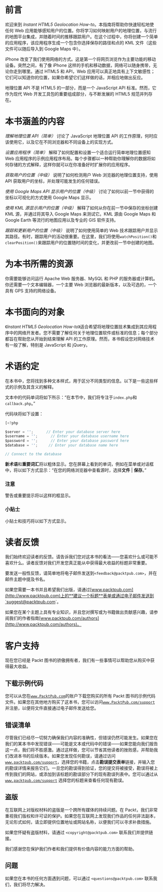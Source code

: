 # 前言

欢迎来到 *Instant HTML5 Geolocation How-to*。本指南将帮助你快速轻松地使任何 Web 应用能够感知用户的位置。你将学习如何映射用户的地理位置，与流行的地图平台集成，并随着时间的推移跟踪用户。在这个过程中，你将创建一个简单的应用程序，该应用程序生成一个包含你选择保存的路径和点的 KML 文件（这些文件可以随后导入到 Google Maps 中）。

iPhone 改变了我们使用网络的方式。这是第一个将网页浏览作为主要功能的移动设备。突然之间，有了像 iPhone 这样的手机和移动数据，网络可以随身携带，无论你走到哪里。通过 HTML5 和 API，Web 应用可以真正地具有上下文敏感性；它们可以知道你的位置，如果你希望它们这样做的话，并相应地做出反应。

地理位置 API 不是 HTML5 的一部分，而是一个 JavaScript API 标准。然而，它作为现代 Web 开发工具包的重要组成部分，与不断发展的 HTML5 规范并列存在。

# 本书涵盖的内容

*理解地理位置 API（简单）* 讨论了 JavaScript 地理位置 API 的工作原理，何时应该使用它，以及它在不同浏览器和不同设备上的实现方式。

*设置应用程序（简单）* 解释了如何配置和设置一个适合运行简单地理位置感知 Web 应用程序的示例应用程序布局。每个步骤都以一种帮助你理解你的数据将如何存储的方式解释，这样你就可以在你准备好时扩展你的应用程序。

*获取用户的位置（中级）* 说明了如何检测用户 Web 浏览器的地理位置支持，使用 API 获取用户的坐标，并处理可能发生的任何错误。

*使用 Google Maps API 显示用户的位置（中级）* 讨论了如何以前一节中获得的坐标以可视化的方式使用 Google Maps 显示。

*使用 KML 源显示用户的位置（中级）* 解释了如何从你在前一节中保存的坐标创建 KML 源，并通过将其导入 Google Maps 来测试它。KML 源由 Google Maps 和 Google Earth 等流行的地图应用以及专业的 GIS 软件支持。

*跟踪和更新用户的位置（中级）* 说明了如何使用简单的 Web 技术跟踪用户并显示其路径。有时，跟踪用户的活动很重要。在这里，我们将使用`watchPosition()`和`clearPosition()`来跟踪用户的位置随时间的变化，并更改前一节中创建的地图。

# 为本书所需的资源

你需要能够访问运行 Apache Web 服务器、MySQL 和 PHP 的服务器或计算机。你还需要一个文本编辑器，一个主要 Web 浏览器的最新版本，以及可选的，一个具有 GPS 支持的网络设备。

# 本书面向的对象

《*Instant HTML5 Geolocation How-to*》适合希望将地理位置技术集成到其应用程序中的网络开发者。您不需要了解任何关于地理位置软件或标准的信息；每个部分都旨在帮助您从开始到结束理解 API 的工作原理。然而，本书假设您对网络技术有一般了解，特别是 JavaScript 和 jQuery。

# 术语约定

在本书中，您将找到多种文本样式，用于区分不同类型的信息。以下是一些这些样式的示例及其含义的解释。

文本中的代码单词将如下所示：“在本节中，我们将专注于`index.php`和`callback.php`。”

代码块将如下设置：

```js
[<?php

$server = '';      // Enter your database server here
$username = '';      // Enter your database username here
$password = '';      // Enter your database password here
$database = '';     // Enter your database name here

// Connect to the database
```

**新术语**和**重要词汇**将以粗体显示。您在屏幕上看到的单词，例如在菜单或对话框中，将以如下方式显示：“在您的网络浏览器中查看源时，选择**文件** | **保存**。”

### 注意

警告或重要提示将以这样的框显示。

### 小贴士

小贴士和技巧将以如下方式显示。

# 读者反馈

我们始终欢迎读者的反馈。请告诉我们您对这本书的看法——您喜欢什么或可能不喜欢什么。读者反馈对我们开发您真正能从中获得最大收益的标题非常重要。

要发送一般性反馈，请简单地将电子邮件发送到`<feedback@packtpub.com>`，并在邮件主题中提及书名。

如果您需要一本书并且希望我们出版，请通过[www.packtpub.com](http://www.packtpub.com)上的**建议一个标题**表单或通过电子邮件发送到`<suggest@packtpub.com>`。

如果您在某个主题上具有专业知识，并且您对撰写或为书籍做出贡献感兴趣，请参阅我们的作者指南[www.packtpub.com/authors](http://www.packtpub.com/authors)。

# 客户支持

现在您已经是 Packt 图书的骄傲拥有者，我们有一些事情可以帮助您从购买中获得最大收益。

## 下载示例代码

您可以从您在[`www.PacktPub.com`](http://www.PacktPub.com)的账户下载您购买的所有 Packt 图书的示例代码文件。如果您在其他地方购买了这本书，您可以访问[`www.PacktPub.com/support`](http://www.PacktPub.com/support)并注册，以便将文件直接通过电子邮件发送给您。

## 错误清单

尽管我们已经尽一切努力确保我们内容的准确性，但错误仍然可能发生。如果您在我们的某本书中发现错误——可能是文本或代码中的错误——如果您能向我们报告这一点，我们将不胜感激。通过这样做，您可以节省其他读者的挫败感，并帮助我们改进本书的后续版本。如果您发现任何勘误，请通过访问 [`www.packtpub.com/support`](http://www.packtpub.com/support)，选择您的书籍，点击**勘误****提交****表单**链接，并输入您的勘误详情来报告它们。一旦您的勘误得到验证，您的提交将被接受，勘误将被上传到我们的网站，或添加到该标题的勘误部分下的现有勘误列表中。您可以通过从 [`www.packtpub.com/support`](http://www.packtpub.com/support) 选择您的标题来查看任何现有勘误。

## 盗版

在互联网上对版权材料的盗版是一个跨所有媒体的持续问题。在 Packt，我们非常重视我们版权和许可证的保护。如果您在互联网上发现我们作品的任何非法副本，无论形式如何，请立即提供位置地址或网站名称，以便我们可以寻求补救措施。

如果您怀疑有盗版材料，请通过 `<copyright@packtpub.com>` 联系我们并提供链接。

我们感谢您在保护我们作者和我们提供有价值内容的能力方面的帮助。

## 问题

如果您在本书的任何方面遇到问题，可以通过 `<questions@packtpub.com>` 联系我们，我们将尽力解决。
